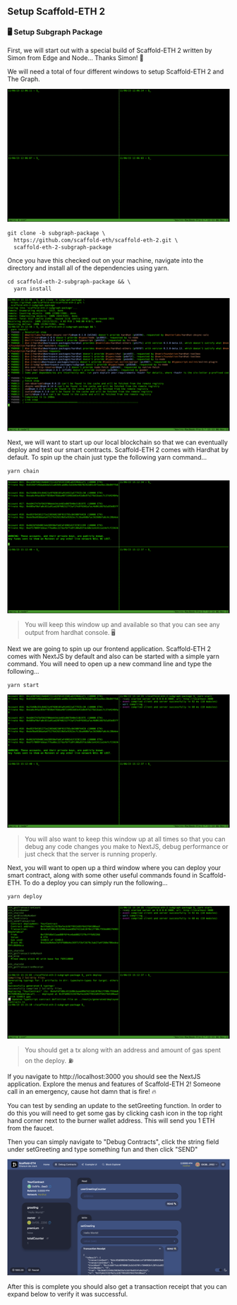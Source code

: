 ## Setup Scaffold-ETH 2

### 🖥️ Setup Subgraph Package

First, we will start out with a special build of Scaffold-ETH 2 written by Simon from Edge and Node… Thanks Simon! 🫡

We will need a total of four different windows to setup Scaffold-ETH 2 and The Graph.

![](/public/images/The_Graph-SE2-Subgraph-package/section-0/Lesson3-1.png)

```
git clone -b subgraph-package \
  https://github.com/scaffold-eth/scaffold-eth-2.git \
  scaffold-eth-2-subgraph-package
```

Once you have this checked out on your machine, navigate into the directory and install all of the dependencies using yarn.

```
cd scaffold-eth-2-subgraph-package && \
  yarn install
```

![](/public/images/The_Graph-SE2-Subgraph-package/section-0/Lesson3-2.png)

Next, we will want to start up our local blockchain so that we can eventually deploy and test our smart contracts. Scaffold-ETH 2 comes with Hardhat by default. To spin up the chain just type the following yarn command…

```
yarn chain
```

![](/public/images/The_Graph-SE2-Subgraph-package/section-0/Lesson3-3.png)

> You will keep this window up and available so that you can see any output from hardhat console. 🖥️

Next we are going to spin up our frontend application. Scaffold-ETH 2 comes with NextJS by default and also can be started with a simple yarn command. You will need to open up a new command line and type the following…

```
yarn start
```

![](/public/images/The_Graph-SE2-Subgraph-package/section-0/Lesson3-4.png)

> You will also want to keep this window up at all times so that you can debug any code changes you make to NextJS, debug performance or just check that the server is running properly.

Next, you will want to open up a third window where you can deploy your smart contract, along with some other useful commands found in Scaffold-ETH. To do a deploy you can simply run the following…

```
yarn deploy
```

![](/public/images/The_Graph-SE2-Subgraph-package/section-0/Lesson3-5.png)

> You should get a tx along with an address and amount of gas spent on the deploy. ⛽

If you navigate to http://localhost:3000 you should see the NextJS application. Explore the menus and features of Scaffold-ETH 2! Someone call in an emergency, cause hot damn that is fire! 🔥

You can test by sending an update to the setGreeting function. In order to do this you will need to get some gas by clicking cash icon in the top right hand corner next to the burner wallet address. This will send you 1 ETH from the faucet. 

Then you can simply navigate to "Debug Contracts", click the string field under setGreeting and type something fun and then click "SEND"

![](/public/images/The_Graph-SE2-Subgraph-package/section-0/Lesson3-6.png)

After this is complete you should also get a transaction receipt that you can expand below to verify it was successful.